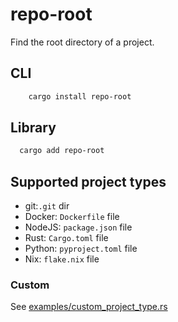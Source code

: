 <div class="oranda-hide">

# repo-root

</div>

Find the root directory of a project.

## CLI

```bash
    cargo install repo-root
```

## Library

```bash
  cargo add repo-root
```

## Supported project types

- git:`.git` dir
- Docker: `Dockerfile` file
- NodeJS: `package.json` file
- Rust: `Cargo.toml` file
- Python: `pyproject.toml` file
- Nix: `flake.nix` file

### Custom

See [examples/custom_project_type.rs](examples/custom_project_type.rs)
